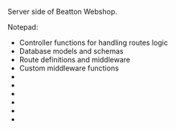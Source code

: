 Server side of Beatton Webshop.


Notepad:

- Controller functions for handling routes logic
- Database models and schemas
- Route definitions and middleware
- Custom middleware functions
- 
-
-
-
-
-
